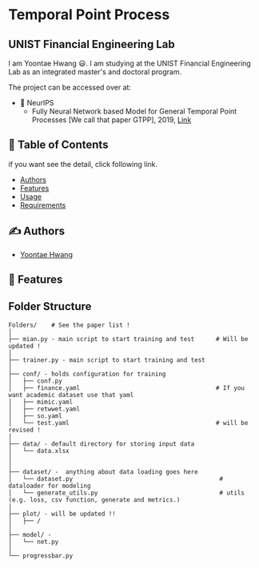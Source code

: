 
# Temporal Point Process
## UNIST Financial Engineering Lab 

I am Yoontae Hwang 😃. I am studying at the UNIST Financial Engineering Lab as an integrated master's and doctoral program.


The project can be accessed over at:
  - 🏁 NeurIPS
    - Fully Neural Network based Model for General Temporal Point Processes [We call that paper GTPP], 2019, [Link](https://paperswithcode.com/paper/fully-neural-network-based-model-for-general) 
    

## 📝 Table of Contents

if you want see the detail, click following link.
- [Authors](#authors)
- [Features](#features)
- [Usage](#usage)
- [Requirements](./requirements.txt) 


## ✍️ Authors <a name = "authors"></a>
- [Yoontae Hwang](https://www.notion.so/unist-felab/Yoontae-Hwang-9b1c43d6b1924d39a7940764fd0420b7) 

## 🏁 Features <a name = "Features"></a>


## Folder Structure 
  ```
  Folders/    # See the paper list !
  │
  ├── mian.py - main script to start training and test      # Will be updated !
  │
  ├── trainer.py - main script to start training and test           
  │
  ├── conf/ - holds configuration for training                       
  │   ├── conf.py                  
  │   ├── finance.yaml                                      # If you want academic dataset use that yaml 
  │   ├── mimic.yaml 
  │   ├── retwwet.yaml
  │   ├── so.yaml
  │   └── test.yaml                                         # will be revised ! 
  │
  ├── data/ - default directory for storing input data
  │   └── data.xlsx
  │   
  │
  ├── dataset/ -  anything about data loading goes here
  │   └── dataset.py                                         # dataloader for modeling
  │   └── generate_utils.py                                  # utils (e.g. loss, csv function, generate and metrics.)
  │   
  ├── plot/ - will be updated !!
  │   ├── / 
  │
  ├── model/ -          
  │   └── net.py                  
  │                                                                               
  └── progressbar.py             

   ```
